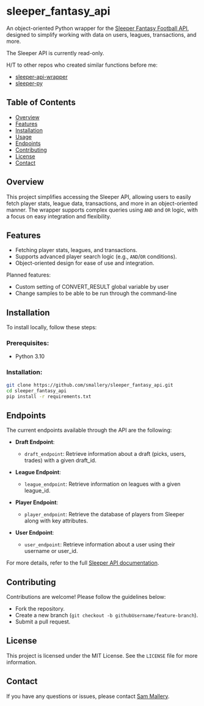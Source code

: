 # sleeper_fantasy_api

An object-oriented Python wrapper for the [Sleeper Fantasy Football API](https://docs.sleeper.com/), designed to simplify working with data on users, leagues, transactions, and more.

The Sleeper API is currently read-only.

H/T to other repos who created similar functions before me:
- [sleeper-api-wrapper](https://github.com/dtsong/sleeper-api-wrapper)
- [sleeper-py](https://github.com/AdamCurtisVT/sleeper-py)

## Table of Contents
- [Overview](#overview)
- [Features](#features)
- [Installation](#installation)
- [Usage](#usage)
- [Endpoints](#endpoints)
- [Contributing](#contributing)
- [License](#license)
- [Contact](#contact)

## Overview
This project simplifies accessing the Sleeper API, allowing users to easily fetch player stats, league data, transactions, and more in an object-oriented manner. The wrapper supports complex queries using `AND` and `OR` logic, with a focus on easy integration and flexibility.

## Features
- Fetching player stats, leagues, and transactions.
- Supports advanced player search logic (e.g., `AND`/`OR` conditions).
- Object-oriented design for ease of use and integration.
  
Planned features:
- Custom setting of CONVERT_RESULT global variable by user
- Change samples to be able to be run through the command-line

## Installation
To install locally, follow these steps:

### Prerequisites:
- Python 3.10

### Installation:
```bash
git clone https://github.com/smallery/sleeper_fantasy_api.git
cd sleeper_fantasy_api
pip install -r requirements.txt
```

## Endpoints
The current endpoints available through the API are the following:

- **Draft Endpoint**:
  - `draft_endpoint`: Retrieve information about a draft (picks, users, trades) with a given draft_id.

- **League Endpoint**:
  - `league_endpoint`: Retrieve information on leagues with a given league_id.
  
- **Player Endpoint**:
  - `player_endpoint`: Retrieve the database of players from Sleeper along with key attributes.
  
- **User Endpoint**:
  - `user_endpoint`: Retrieve information about a user using their username or user_id.

For more details, refer to the full [Sleeper API documentation](https://docs.sleeper.com/#introduction).

## Contributing
Contributions are welcome! Please follow the guidelines below:
- Fork the repository.
- Create a new branch (`git checkout -b githubUsername/feature-branch`).
- Submit a pull request.

## License
This project is licensed under the MIT License. See the `LICENSE` file for more information.

## Contact
If you have any questions or issues, please contact [Sam Mallery](mailto:sleeperfantasyapi@gmail.com).
